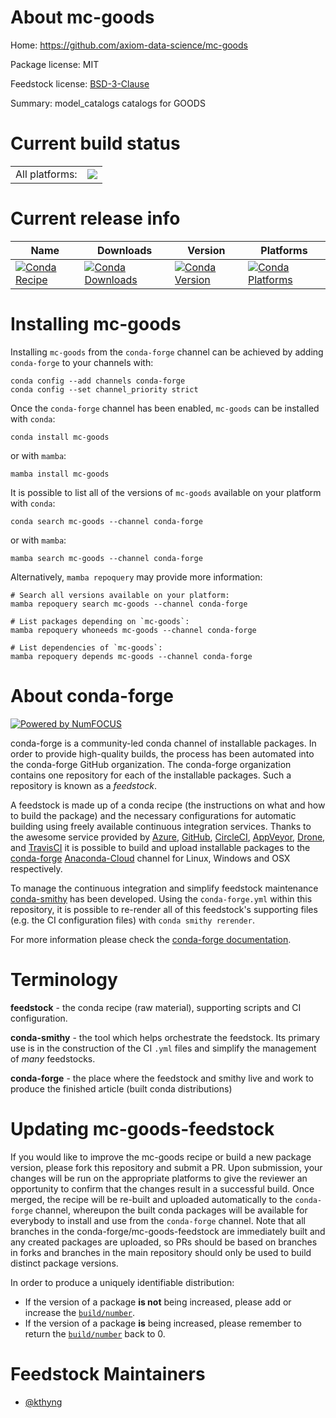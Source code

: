 About mc-goods
==============

Home: https://github.com/axiom-data-science/mc-goods

Package license: MIT

Feedstock license: [BSD-3-Clause](https://github.com/conda-forge/mc-goods-feedstock/blob/main/LICENSE.txt)

Summary: model_catalogs catalogs for GOODS

Current build status
====================


<table><tr><td>All platforms:</td>
    <td>
      <a href="https://dev.azure.com/conda-forge/feedstock-builds/_build/latest?definitionId=18663&branchName=main">
        <img src="https://dev.azure.com/conda-forge/feedstock-builds/_apis/build/status/mc-goods-feedstock?branchName=main">
      </a>
    </td>
  </tr>
</table>

Current release info
====================

| Name | Downloads | Version | Platforms |
| --- | --- | --- | --- |
| [![Conda Recipe](https://img.shields.io/badge/recipe-mc--goods-green.svg)](https://anaconda.org/conda-forge/mc-goods) | [![Conda Downloads](https://img.shields.io/conda/dn/conda-forge/mc-goods.svg)](https://anaconda.org/conda-forge/mc-goods) | [![Conda Version](https://img.shields.io/conda/vn/conda-forge/mc-goods.svg)](https://anaconda.org/conda-forge/mc-goods) | [![Conda Platforms](https://img.shields.io/conda/pn/conda-forge/mc-goods.svg)](https://anaconda.org/conda-forge/mc-goods) |

Installing mc-goods
===================

Installing `mc-goods` from the `conda-forge` channel can be achieved by adding `conda-forge` to your channels with:

```
conda config --add channels conda-forge
conda config --set channel_priority strict
```

Once the `conda-forge` channel has been enabled, `mc-goods` can be installed with `conda`:

```
conda install mc-goods
```

or with `mamba`:

```
mamba install mc-goods
```

It is possible to list all of the versions of `mc-goods` available on your platform with `conda`:

```
conda search mc-goods --channel conda-forge
```

or with `mamba`:

```
mamba search mc-goods --channel conda-forge
```

Alternatively, `mamba repoquery` may provide more information:

```
# Search all versions available on your platform:
mamba repoquery search mc-goods --channel conda-forge

# List packages depending on `mc-goods`:
mamba repoquery whoneeds mc-goods --channel conda-forge

# List dependencies of `mc-goods`:
mamba repoquery depends mc-goods --channel conda-forge
```


About conda-forge
=================

[![Powered by
NumFOCUS](https://img.shields.io/badge/powered%20by-NumFOCUS-orange.svg?style=flat&colorA=E1523D&colorB=007D8A)](https://numfocus.org)

conda-forge is a community-led conda channel of installable packages.
In order to provide high-quality builds, the process has been automated into the
conda-forge GitHub organization. The conda-forge organization contains one repository
for each of the installable packages. Such a repository is known as a *feedstock*.

A feedstock is made up of a conda recipe (the instructions on what and how to build
the package) and the necessary configurations for automatic building using freely
available continuous integration services. Thanks to the awesome service provided by
[Azure](https://azure.microsoft.com/en-us/services/devops/), [GitHub](https://github.com/),
[CircleCI](https://circleci.com/), [AppVeyor](https://www.appveyor.com/),
[Drone](https://cloud.drone.io/welcome), and [TravisCI](https://travis-ci.com/)
it is possible to build and upload installable packages to the
[conda-forge](https://anaconda.org/conda-forge) [Anaconda-Cloud](https://anaconda.org/)
channel for Linux, Windows and OSX respectively.

To manage the continuous integration and simplify feedstock maintenance
[conda-smithy](https://github.com/conda-forge/conda-smithy) has been developed.
Using the ``conda-forge.yml`` within this repository, it is possible to re-render all of
this feedstock's supporting files (e.g. the CI configuration files) with ``conda smithy rerender``.

For more information please check the [conda-forge documentation](https://conda-forge.org/docs/).

Terminology
===========

**feedstock** - the conda recipe (raw material), supporting scripts and CI configuration.

**conda-smithy** - the tool which helps orchestrate the feedstock.
                   Its primary use is in the construction of the CI ``.yml`` files
                   and simplify the management of *many* feedstocks.

**conda-forge** - the place where the feedstock and smithy live and work to
                  produce the finished article (built conda distributions)


Updating mc-goods-feedstock
===========================

If you would like to improve the mc-goods recipe or build a new
package version, please fork this repository and submit a PR. Upon submission,
your changes will be run on the appropriate platforms to give the reviewer an
opportunity to confirm that the changes result in a successful build. Once
merged, the recipe will be re-built and uploaded automatically to the
`conda-forge` channel, whereupon the built conda packages will be available for
everybody to install and use from the `conda-forge` channel.
Note that all branches in the conda-forge/mc-goods-feedstock are
immediately built and any created packages are uploaded, so PRs should be based
on branches in forks and branches in the main repository should only be used to
build distinct package versions.

In order to produce a uniquely identifiable distribution:
 * If the version of a package **is not** being increased, please add or increase
   the [``build/number``](https://docs.conda.io/projects/conda-build/en/latest/resources/define-metadata.html#build-number-and-string).
 * If the version of a package **is** being increased, please remember to return
   the [``build/number``](https://docs.conda.io/projects/conda-build/en/latest/resources/define-metadata.html#build-number-and-string)
   back to 0.

Feedstock Maintainers
=====================

* [@kthyng](https://github.com/kthyng/)


